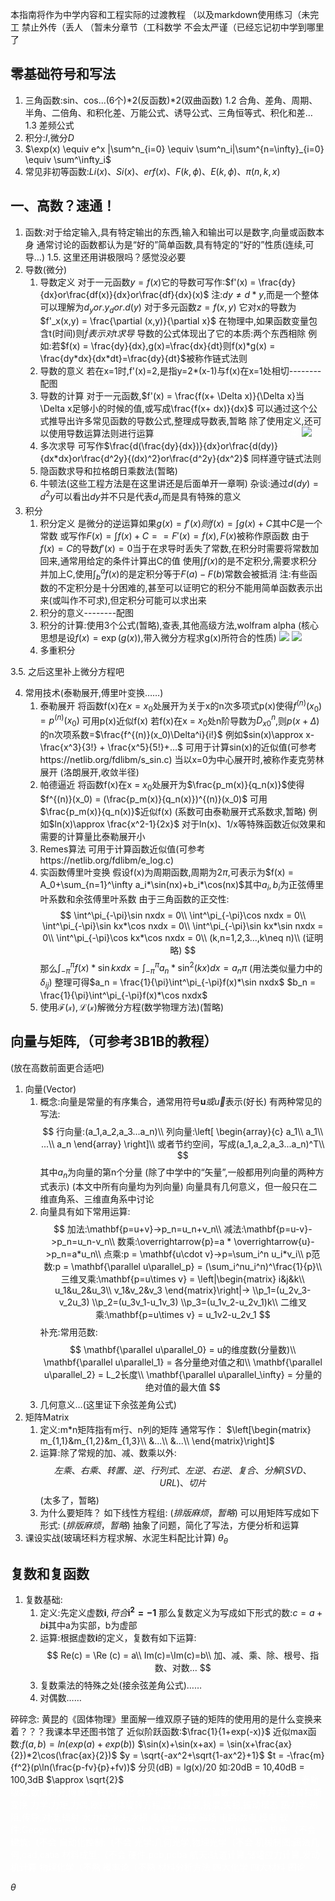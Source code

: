 本指南将作为中学内容和工程实际的过渡教程
（以及markdown使用练习（未完工 禁止外传（丢人
（暂未分章节（工科数学 不会太严谨（已经忘记初中学到哪里了
## 零基础符号和写法
1. 三角函数:sin、cos...(6个)*2(反函数)*2(双曲函数)
1.2 合角、差角、周期、半角、二倍角、和积化差、万能公式、诱导公式、三角恒等式、积化和差…
1.3 差频公式
2. 积分:$I$,微分$D$
3. $\exp(x) \equiv e^x |\sum^n_{i=0} \equiv \sum^n_i|\sum^{n=\infty}_{i=0} \equiv \sum^\infty_i$
4. 常见非初等函数:$Li(x)、Si(x)、erf(x)、F(k,\phi)、E(k,\phi)、\pi(n,k,x)$
## 一、高数？速通！
1. 函数:对于给定输入,具有特定输出的东西,输入和输出可以是数字,向量或函数本身
通常讨论的函数都认为是“好的”简单函数,具有特定的“好的”性质(连续,可导…)
1.5. 这里还用讲极限吗？感觉没必要
2. 导数(微分)
	1. 导数定义
	对于一元函数$y=f(x)$它的导数可写作:$f'(x) = \frac{dy}{dx}or\frac{df(x)}{dx}or\frac{df}{dx}(x)$
	注:$dy \neq d*y$,而是一个整体可以理解为$d_yor.y_d or.d(y)$
	对于多元函数$z = f(x,y)$ 它对x的导数为$f'_x(x,y) = \frac{\partial (x,y)}{\partial x}$
	在物理中,如果函数变量包含t(时间)则$\dot f表示对t求导$
	导数的公式体现出了它的本质:两个东西相除
	例如:若$f(x) = \frac{dy}{dx},g(x)=\frac{dx}{dt}则f(x)*g(x) = \frac{dy*dx}{dx*dt}=\frac{dy}{dt}$被称作链式法则
	2. 导数的意义
	若在x=1时,f'(x)=2,是指y=2*(x-1)与f(x)在x=1处相切--------配图
	3. 导数的计算
	对于一元函数,$f'(x) = \frac{f(x+ \Delta x)}{\Delta x}当\Delta x足够小的时候的值,或写成\frac{f(x+ dx)}{dx}$
	可以通过这个公式推导出许多常见函数的导数公式,整理成导数表,暂略
	除了使用定义,还可以使用导数运算法则进行运算<font color=#ffffff>之后从网上找个md格式的教程cv过来</font>
	![](img/w3.png)
	4. 多次求导
	可写作$\frac{d(\frac{dy}{dx})}{dx}or\frac{d(dy)}{dx*dx}or\frac{d^2y}{(dx)^2}or\frac{d^2y}{dx^2}$
	同样遵守链式法则
	5. 隐函数求导和拉格朗日乘数法(暂略)
	6. 牛顿法(这些工程方法是在这里讲还是后面单开一章啊)
杂谈:通过$d(dy)=d^2y$可以看出$dy$并不只是代表$d_y$而是具有特殊的意义
3. 积分
	1. 积分定义
	是微分的逆运算如果$g(x)=f'(x)则f(x)=\int g(x)+C$其中$C$是一个常数
	或写作$F(x) = \int f(x)+C==F'(x)=f(x),F(x)$被称作原函数
	由于$f(x)=C$的导数$f'(x)=0$当于在求导时丢失了常数,在积分时需要将常数加回来,通常用给定的条件计算出C的值
	使用$\int f(x)$的是不定积分,需要求积分并加上C,使用$\int^a_bf(x)$的是定积分等于$F(a)-F(b)$常数会被抵消
	注:有些函数的不定积分是十分困难的,甚至可以证明它的积分不能用简单函数表示出来(或叫作不可求),但定积分可能可以求出来
	2. 积分的意义--------配图
	3. 积分的计算:使用3个公式(暂略),查表,其他高级方法,wolfram alpha
	(核心思想是设$f(x) =  \exp(g(x))$,带入微分方程求g(x)所符合的性质)
	![](img/w1.png)
	![](img/w2.jpg)
	4. 多重积分

3.5. 之后这里补上微分方程吧

4. 常用技术(泰勒展开,傅里叶变换……)
	1. 泰勒展开
	将函数f(x)在$x = x_0$处展开为关于x的n次多项式p(x)使得$f^{(n)}(x_0) = p^{(n)}(x_0)$
	可用p(x)近似f(x)
	若f(x)在x = $x_0$处n阶导数为$D^n_{x0}$,则$p(x+\Delta)$的n次项系数=$\frac{f^{(n)}(x_0)\Delta^i}{i!}$
	例如$sin(x)\approx x-\frac{x^3}{3!} + \frac{x^5}{5!}+…$
	可用于计算sin(x)的近似值(可参考https://netlib.org/fdlibm/s_sin.c)
	当以x=0为中心展开时,被称作麦克劳林展开
	(洛朗展开,收敛半径)
	2. 帕德逼近
	将函数f(x)在x = $x_0$处展开为$\frac{p_m(x)}{q_n(x)}$使得$f^{(n)}(x_0) = (\frac{p_m(x)}{q_n(x)})^{(n)}(x_0)$
	可用$\frac{p_m(x)}{q_n(x)}$近似f(x)
	(系数可由泰勒展开式系数求,暂略)
	例如$ln(x)\approx \frac{x^2-1}{2x}$
	对于ln(x)、1/x等特殊函数近似效果和需要的计算量比泰勒展开小
	3. Remes算法
	可用于计算函数近似值(可参考https://netlib.org/fdlibm/e_log.c)
	4. 实函数傅里叶变换
	假设f(x)为周期函数,周期为$2\pi$,可表示为$f(x) = A_0+\sum_{n=1}^\infty a_i*\sin(nx)+b_i*\cos(nx)$其中$a_i,b_i$为正弦傅里叶系数和余弦傅里叶系数
	由于三角函数的正交性:
	$$
	\int^\pi_{-\pi}\sin nxdx = 0\\
	\int^\pi_{-\pi}\cos nxdx = 0\\
	\int^\pi_{-\pi}\sin kx*\cos nxdx = 0\\
	\int^\pi_{-\pi}\sin kx*\sin nxdx = 0\\
	\int^\pi_{-\pi}\cos kx*\cos nxdx = 0\\
	(k,n=1,2,3…,k\neq n)\\
	(证明略)
	$$
	那么$\int^\pi_{-\pi}f(x)*\sin kxdx = \int^\pi_{-\pi}a_n*\sin^2 (kx)dx = a_n\pi$
	(用法类似量力中的$\delta_{ij}$)
	整理可得$a_n = \frac{1}{\pi}\int^\pi_{-\pi}f(x)*\sin nxdx$
	$b_n = \frac{1}{\pi}\int^\pi_{-\pi}f(x)*\cos nxdx$
	5. 使用$\mathcal{F(x),L(x)}$解微分方程(数学物理方法)(暂略)
	
## 向量与矩阵,（可参考3B1B的教程）
(放在高数前面更合适吧)
1. 向量(Vector)
	1. 概念:向量是常量的有序集合，通常用符号$\mathbf{u}或\overrightarrow{u}$表示(好长)
	有两种常见的写法:
	$$
	行向量:(a_1,a_2,a_3...a_n)\\
	列向量:\left[
		\begin{array}{c}
		a_1\\
		a_1\\
		...\\
		a_n
		\end{array}
		\right]\\
		或者节约空间，写成(a_1,a_2,a_3...a_n)^T\\
	$$
	其中$a_n$为向量的第n个分量
	(除了中学中的“矢量”,一般都用列向量的两种方式表示)
	(本文中所有向量均为列向量)
	向量具有几何意义，但一般只在二维直角系、三维直角系中讨论
	2. 向量具有如下常用运算:
	$$
	加法:\mathbf{p=u+v}->p_n=u_n+v_n\\
	减法:\mathbf{p=u-v}->p_n=u_n-v_n\\
	数乘:\overrightarrow{p}=a * \overrightarrow{u}->p_n=a*u_n\\
	点乘:p = \mathbf{u\cdot v}->p=\sum_i^n u_i*v_i\\
	p范数:p =  \mathbf{\parallel u\parallel_p} = (\sum_i^nu_i^n)^\frac{1}{p}\\
	三维叉乘:\mathbf{p=u\times v} = \left|\begin{matrix}
		i&j&k\\
		u_1&u_2&u_3\\
		v_1&v_2&v_3
		\end{matrix}\right|->
		\\p_1=(u_2v_3-v_2u_3)
		\\p_2=(u_3v_1-u_1v_3)
		\\p_3=(u_1v_2-u_2v_1)k\\
	二维叉乘:\mathbf{p=u\times v} = u_1v2-u_2v_1
	$$
	补充:常用范数:
	$$
	\mathbf{\parallel u\parallel_0} = u的维度数(分量数)\\
	\mathbf{\parallel u\parallel_1} = 各分量绝对值之和\\
	\mathbf{\parallel u\parallel_2} = L_2长度\\
	\mathbf{\parallel u\parallel_\infty} = 分量的绝对值的最大值
	$$
	3. 几何意义…(这里证下余弦差角公式)
2. 矩阵Matrix
	1. 定义:m*n矩阵指有m行、n列的矩阵
	通常写作：
	$\left[\begin{matrix}
		m_{1,1}&m_{1,2}&m_{1,3}\\
		&...\\
		&...\\
		\end{matrix}\right]$
	2. 运算:除了常规的加、减、数乘以外:
	$$
	左乘、右乘、转置、逆、行列式、左逆、右逆、复合、分解(SVD、URL)、切片
	$$
	(太多了，暂略)
	3. 为什么要矩阵？
	如下线性方程组:
	$(排版麻烦，暂略)$
	可以用矩阵写成如下形式:
	$(排版麻烦，暂略)$
	抽象了问题，简化了写法，方便分析和运算
3. 课设实战(玻璃坯料方程求解、水泥生料配比计算)
$\theta_\theta$
## 复数和复函数
1. 复数基础:
	1. 定义:先定义虚数$\mathbf{i},符合\mathbf{i^2=-1}$
	那么复数定义为写成如下形式的数:$c=a+b\mathbf{i}$其中a为实部，b为虚部
	2. 运算:根据虚数$\mathbf{i}$的定义，复数有如下运算:
	$$
	Re(c) = \Re (c) = a\\
	Im(c)=\Im(c)=b\\
	加、减、乘、除、根号、指数、对数…
	$$
	3. 复数乘法的特殊之处(接余弦差角公式)……
	4. 对偶数……



碎碎念:
黄昆的《固体物理》里面解一维双原子链的矩阵的使用用的是什么变换来着？？？我课本早还图书馆了
近似阶跃函数:$\frac{1}{1+exp(-x)}$
近似max函数:$f(a,b) = ln(exp(a)+exp(b))$
$\sin(x)+\sin(x+ax) = \sin(x+\frac{ax}{2})*2\cos(\frac{ax}{2})$
$y =  \sqrt{-ax^2+\sqrt{1-ax^2}+1}$
$t = -\frac{m}{f^2}(p\ln(\frac{p-fv}{p}+fv))$
分贝(dB) = lg(x)/20
如:20dB = 10,40dB = 100,3dB $\approx \sqrt{2}$
<font color=#ffffff>
计划项:
微积分:微分,积分,链式法则,微分方程,泰勒级数,数值积分,傅里叶
线代:简化
数学物理:保角变化,留数定理,三种方程,拉普拉斯变换
力学:力矩,力偶,欧拉刚体旋转方程,应力,应变,挠度,失稳,振动模态
热力学:热阻,传导,对流,辐射
水力学:水头,水损
电机学:磁链,磁场
电路:数电,模电
软件:Geogebra,calcbad,wolfram alpha
程序:cpp,java,glsl,julia,plc
机械:（不会
建筑:（不会
自动化控制:（不会
光学:几何光学,物理光学（不会
机械制图:画法几何,cad,catia
材料成型:（不会
硬件:pcb,pcba
航天:轨道计算,储罐应力计算,发动机计算
物理化学（不熟
概率论（不熟
材料分析方法
四大化学
四大材料
图论
</font>

$\theta$